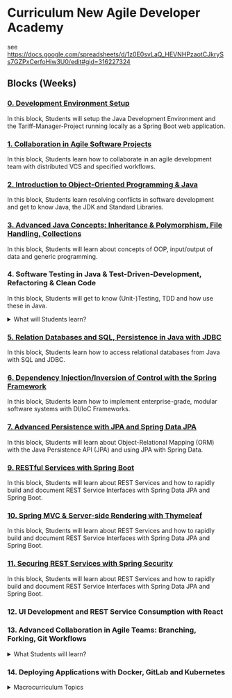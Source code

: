 # Curriculum New Agile Developer Academy

see https://docs.google.com/spreadsheets/d/1z0E0svLaQ_HEVNHPzaotCJkrySs7GZPxCerfoHiw3U0/edit#gid=316227324

## Blocks (Weeks)

### [0. Development Environment Setup](blocks/0_Setup/content.md)

In this block, Students will setup the Java Development Environment and the Tariff-Manager-Project running locally as a Spring Boot web application.

### [1. Collaboration in Agile Software Projects](blocks/1_Collaboration/content.md)

In this block, Students learn how to collaborate in an agile development team with distributed VCS and specified workflows.

### [2. Introduction to Object-Oriented Programming & Java](blocks/2_Java_Intro/content.md)

In this block, Students learn resolving conflicts in software development and get to know Java, the JDK and Standard Libraries.

### [3. Advanced Java Concepts: Inheritance & Polymorphism, File Handling, Collections](blocks/3_Advanced_Java/content.md)

In this block, Students will learn about concepts of OOP, input/output of data and generic programming.

### 4. Software Testing in Java & Test-Driven-Development, Refactoring & Clean Code

In this block, Students will get to know (Unit-)Testing, TDD and how use these in Java.

<details>
    <summary>What will Students learn?</summary>

* What is TDD?
* How to do TDD in Java and Spring (Boot)
* Refactoring, TDD & Clean Code
* Testcategories (Unit, Integration, ...) and Mocking
* Deep Dive: JUnit5, AssertJ, Mockito

</details>

### [5. Relation Databases and SQL, Persistence in Java with JDBC](blocks/5_Java_SQL_JDBC/content.md)

In this block, Students learn how to access relational databases from Java with SQL and JDBC.

### [6. Dependency Injection/Inversion of Control with the Spring Framework](blocks/6_Spring_Introduction/content.md)

In this block, Students learn how to implement enterprise-grade, modular software systems with DI/IoC Frameworks.

### [7. Advanced Persistence with JPA and Spring Data JPA](blocks/7_Spring_Data_JPA/content.md)

In this block, Students will learn about Object-Relational Mapping (ORM) with the Java Persistence API (JPA) and using JPA with Spring Data.

### [9. RESTful Services with Spring Boot](blocks/9_Spring_Boot_REST/content.md)

In this block, Students will learn about REST Services and how to rapidly build and document REST Service Interfaces with Spring Data JPA and Spring Boot.

### [10. Spring MVC & Server-side Rendering with Thymeleaf](blocks/10_REST_Client_HTMX/content.md)

In this block, Students will learn about REST Services and how to rapidly build and document REST Service Interfaces with Spring Data JPA and Spring Boot.

### [11. Securing REST Services with Spring Security](blocks/11_Securing_Spring_Security/content.md)

In this block, Students will learn about REST Services and how to rapidly build and document REST Service Interfaces with Spring Data JPA and Spring Boot.

### 12. UI Development and REST Service Consumption with React

### 13. Advanced Collaboration in Agile Teams: Branching, Forking, Git Workflows

<details>
    <summary>What Students will learn?</summary>
* What is GitHub?
* How is a user story implemented with Git, GitHub and a workflow?
* How to deal with conflicts in software development projects?
</details>

### 14. Deploying Applications with Docker, GitLab and Kubernetes

<details>
    <summary>Macrocurriculum Topics</summary>

* Introduction in the tool environment (Eclipse, GIT/GitLab, Build-Prozess mit Maven/Gradle)   
* Programming in Java
* Advanced programming in Java
* "Testdriven development, Refactoring, Clean Code
* Spring-Basics (Part I)"
* "Spring-Basics (Part II)
* JPA Basics"
* Spring and JPA
* RESTful WebServices with Spring
* Modern Development of Web Applications
* React or Angular
* Software development in a team with feature branches and merge requests and advanced Maven concepts.
* Docker - Launching Docker containers for databases, Docker: building an image for your own service,
</details>